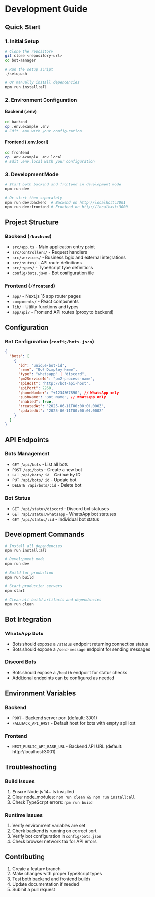 # Development Guide

## Quick Start

### 1. Initial Setup
```bash
# Clone the repository
git clone <repository-url>
cd bot-manager

# Run the setup script
./setup.sh

# Or manually install dependencies
npm run install:all
```

### 2. Environment Configuration

#### Backend (.env)
```bash
cd backend
cp .env.example .env
# Edit .env with your configuration
```

#### Frontend (.env.local)
```bash
cd frontend
cp .env.example .env.local
# Edit .env.local with your configuration
```

### 3. Development Mode
```bash
# Start both backend and frontend in development mode
npm run dev

# Or start them separately
npm run dev:backend  # Backend on http://localhost:3001
npm run dev:frontend # Frontend on http://localhost:3000
```

## Project Structure

### Backend (`/backend`)
- `src/app.ts` - Main application entry point
- `src/controllers/` - Request handlers
- `src/services/` - Business logic and external integrations
- `src/routes/` - API route definitions
- `src/types/` - TypeScript type definitions
- `config/bots.json` - Bot configuration file

### Frontend (`/frontend`)
- `app/` - Next.js 15 app router pages
- `components/` - React components
- `lib/` - Utility functions and types
- `app/api/` - Frontend API routes (proxy to backend)

## Configuration

### Bot Configuration (`config/bots.json`)
```json
{
  "bots": [
    {
      "id": "unique-bot-id",
      "name": "Bot Display Name",
      "type": "whatsapp" | "discord",
      "pm2ServiceId": "pm2-process-name",
      "apiHost": "http://bot-api-host",
      "apiPort": 7260,
      "phoneNumber": "+1234567890", // WhatsApp only
      "pushName": "Bot Name", // WhatsApp only
      "enabled": true,
      "createdAt": "2025-06-11T00:00:00.000Z",
      "updatedAt": "2025-06-11T00:00:00.000Z"
    }
  ]
}
```

## API Endpoints

### Bots Management
- `GET /api/bots` - List all bots
- `POST /api/bots` - Create a new bot
- `GET /api/bots/:id` - Get bot by ID
- `PUT /api/bots/:id` - Update bot
- `DELETE /api/bots/:id` - Delete bot

### Bot Status
- `GET /api/status/discord` - Discord bot statuses
- `GET /api/status/whatsapp` - WhatsApp bot statuses
- `GET /api/status/:id` - Individual bot status

## Development Commands

```bash
# Install all dependencies
npm run install:all

# Development mode
npm run dev

# Build for production
npm run build

# Start production servers
npm start

# Clean all build artifacts and dependencies
npm run clean
```

## Bot Integration

### WhatsApp Bots
- Bots should expose a `/status` endpoint returning connection status
- Bots should expose a `/send-message` endpoint for sending messages

### Discord Bots
- Bots should expose a `/health` endpoint for status checks
- Additional endpoints can be configured as needed

## Environment Variables

### Backend
- `PORT` - Backend server port (default: 3001)
- `FALLBACK_API_HOST` - Default host for bots with empty apiHost

### Frontend
- `NEXT_PUBLIC_API_BASE_URL` - Backend API URL (default: http://localhost:3001)

## Troubleshooting

### Build Issues
1. Ensure Node.js 14+ is installed
2. Clear node_modules: `npm run clean && npm run install:all`
3. Check TypeScript errors: `npm run build`

### Runtime Issues
1. Verify environment variables are set
2. Check backend is running on correct port
3. Verify bot configuration in `config/bots.json`
4. Check browser network tab for API errors

## Contributing

1. Create a feature branch
2. Make changes with proper TypeScript types
3. Test both backend and frontend builds
4. Update documentation if needed
5. Submit a pull request
